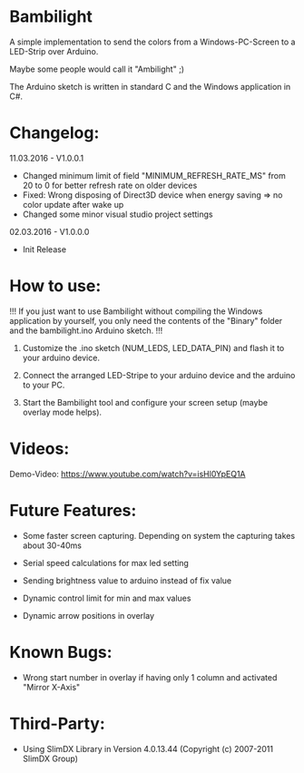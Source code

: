 # Bambilight

A simple implementation to send the colors from a Windows-PC-Screen to a LED-Strip over Arduino.

Maybe some people would call it "Ambilight" ;)

The Arduino sketch is written in standard C and the Windows application in C#.


Changelog:
==========

11.03.2016 - V1.0.0.1
- Changed minimum limit of field "MINIMUM_REFRESH_RATE_MS" from 20 to 0 for better refresh rate on older devices
- Fixed: Wrong disposing of Direct3D device when energy saving => no color update after wake up
- Changed some minor visual studio project settings

02.03.2016 - V1.0.0.0
- Init Release


How to use:
===========

!!! If you just want to use Bambilight without compiling the Windows application by yourself,
you only need the contents of the "Binary" folder and the bambilight.ino Arduino sketch. !!!

1. Customize the .ino sketch (NUM_LEDS, LED_DATA_PIN) and flash it to your arduino device.

2. Connect the arranged LED-Stripe to your arduino device and the arduino to your PC.

3. Start the Bambilight tool and configure your screen setup (maybe overlay mode helps).

Videos:
=======

Demo-Video: https://www.youtube.com/watch?v=isHl0YpEQ1A

Future Features:
================

- Some faster screen capturing. Depending on system the capturing takes about 30-40ms

- Serial speed calculations for max led setting

- Sending brightness value to arduino instead of fix value

- Dynamic control limit for min and max values

- Dynamic arrow positions in overlay


Known Bugs:
===========

- Wrong start number in overlay if having only 1 column and activated "Mirror X-Axis"


Third-Party:
============

- Using SlimDX Library in Version 4.0.13.44 (Copyright (c) 2007-2011 SlimDX Group)

